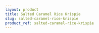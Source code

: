```yaml
---
layout: product
title: Salted Caramel Rice Krispie
slug: salted-caramel-rice-krispie
product_ref: salted-caramel-rice-krispie
---
```

